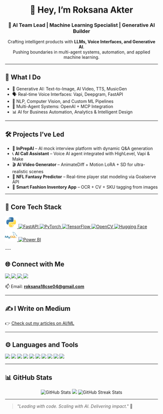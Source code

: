 <h1 align="center">👋 Hey, I’m Roksana Akter</h1>
<h3 align="center">🚀 AI Team Lead | Machine Learning Specialist | Generative AI Builder</h3>

<p align="center">
Crafting intelligent products with <b>LLMs, Voice Interfaces, and Generative AI</b>.<br/>
Pushing boundaries in multi-agent systems, automation, and applied machine learning.
</p>

---

## 💼 What I Do

- 🤖 Generative AI: Text-to-Image, AI Video, TTS, MusicGen
- 🗣️ Real-time Voice Interfaces: Vapi, Deepgram, FastAPI
- 🧠 NLP, Computer Vision, and Custom ML Pipelines
- 🤝 Multi-Agent Systems: OpenAI + MCP Integration
- 📊 AI for Business Automation, Analytics & Intelligent Design

---

## 🛠️ Projects I’ve Led

- 🎤 **InPrepAI** – AI mock interview platform with dynamic Q&A generation  
- 📞 **AI Call Assistant** – Voice AI agent integrated with HighLevel, Vapi & Make  
- 🎬 **AI Video Generator** – AnimateDiff + Motion LoRA + SD for ultra-realistic scenes  
- 🏈 **NFL Fantasy Predictor** – Real-time player stat modeling via Goalserve API  
- 👗 **Smart Fashion Inventory App** – OCR + CV + SKU tagging from images

---

## 🧠 Core Tech Stack

<p align="left">
  <a href="https://www.python.org/" target="_blank" rel="noreferrer">
    <img src="https://raw.githubusercontent.com/devicons/devicon/master/icons/python/python-original.svg" alt="Python" width="40" height="40"/>
  </a>
  <a href="https://fastapi.tiangolo.com/" target="_blank" rel="noreferrer">
    <img src="https://cdn.jsdelivr.net/gh/devicons/devicon/icons/fastapi/fastapi-original.svg" alt="FastAPI" width="40" height="40"/>
  </a>
  <a href="https://pytorch.org/" target="_blank" rel="noreferrer">
    <img src="https://www.vectorlogo.zone/logos/pytorch/pytorch-icon.svg" alt="PyTorch" width="40" height="40"/>
  </a>
  <a href="https://www.tensorflow.org/" target="_blank" rel="noreferrer">
    <img src="https://www.vectorlogo.zone/logos/tensorflow/tensorflow-icon.svg" alt="TensorFlow" width="40" height="40"/>
  </a>
  <a href="https://opencv.org/" target="_blank" rel="noreferrer">
    <img src="https://upload.wikimedia.org/wikipedia/commons/3/32/OpenCV_Logo_with_text_svg_version.svg" alt="OpenCV" width="40" height="40"/>
  </a>
  <a href="https://huggingface.co/" target="_blank" rel="noreferrer">
    <img src="https://huggingface.co/front/assets/huggingface_logo.svg" alt="Hugging Face" width="40" height="40"/>
  </a>
  <a href="https://www.mysql.com/" target="_blank" rel="noreferrer">
    <img src="https://raw.githubusercontent.com/devicons/devicon/master/icons/mysql/mysql-original-wordmark.svg" alt="MySQL" width="40" height="40"/>
  </a>
<a href="https://powerbi.microsoft.com/" target="_blank" rel="noreferrer">
  <img src="https://upload.wikimedia.org/wikipedia/commons/c/cf/New_Power_BI_Logo.svg" alt="Power BI" width="40" height="40"/>
</a>
</p>
---

## 🌐 Connect with Me

<a href="https://www.linkedin.com/in/roksana00mymensingh/" target="blank">
  <img src="https://img.shields.io/badge/-LinkedIn-blue?style=for-the-badge&logo=linkedin" />
</a>
<a href="https://stackoverflow.com/users/25434592/roksana-akter" target="blank">
  <img src="https://img.shields.io/badge/-StackOverflow-FE7A16?style=for-the-badge&logo=stackoverflow&logoColor=white" />
</a>
<a href="https://kaggle.com/roksanaakter09" target="blank">
  <img src="https://img.shields.io/badge/-Kaggle-20BEFF?style=for-the-badge&logo=kaggle&logoColor=white" />
</a>
<a href="https://medium.com/@Roksana25" target="blank">
  <img src="https://img.shields.io/badge/-Medium-black?style=for-the-badge&logo=medium" />
</a>

📫 Email: **roksana18cse04@gmail.com**

---

## ✍️ I Write on Medium
👉 [Check out my articles on AI/ML](https://medium.com/@Roksana25)

---

## ⚙️ Languages and Tools

<p align="left">
  <img src="https://img.shields.io/badge/Python-3670A0?style=flat&logo=python&logoColor=ffdd54" />
  <img src="https://img.shields.io/badge/FastAPI-005571?style=flat&logo=fastapi" />
  <img src="https://img.shields.io/badge/TensorFlow-FF6F00?style=flat&logo=tensorflow&logoColor=white" />
  <img src="https://img.shields.io/badge/PyTorch-EE4C2C?style=flat&logo=pytorch&logoColor=white" />
  <img src="https://img.shields.io/badge/OpenCV-5C3EE8?style=flat&logo=opencv&logoColor=white" />
  <img src="https://img.shields.io/badge/SQL-003B57?style=flat&logo=mysql&logoColor=white" />
  <img src="https://img.shields.io/badge/Power BI-F2C811?style=flat&logo=powerbi&logoColor=black" />
  <img src="https://img.shields.io/badge/HuggingFace-FF6F00?style=flat&logo=huggingface&logoColor=white" />
  <img src="https://img.shields.io/badge/Git-F05032?style=flat&logo=git&logoColor=white" />
  <img src="https://img.shields.io/badge/Linux-FCC624?style=flat&logo=linux&logoColor=black" />
</p>

---

## 📊 GitHub Stats

<p align="center">
  <img src="https://github-readme-stats.vercel.app/api?username=Roksana18cse04&show_icons=true&theme=radical" alt="GitHub Stats" />
  <img src="https://github-readme-stats.vercel.app/api/top-langs/?username=Roksana18cse04&layout=compact&theme=tokyonight" width="48%" />
  <img src="https://github-readme-streak-stats.herokuapp.com/?user=Roksana18cse04&theme=radical" alt="GitHub Streak Stats" />

</p>

---

> _"Leading with code. Scaling with AI. Delivering impact."_ 🚀
